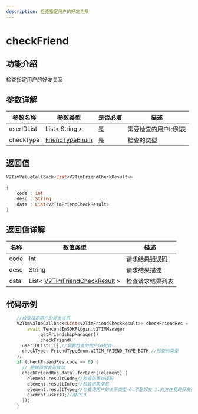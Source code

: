 ```yaml
---
description: 检查指定用户的好友关系
---
```


# checkFriend

## 功能介绍

检查指定用户的好友关系

## 参数详解

| 参数名称       | 参数类型                                         | 是否必填 | 描述          |
| ---------- | -------------------------------------------- | ---- | ----------- |
| userIDList | List< String >                               | 是    | 需要检查的用户id列表 |
| checkType  | [FriendTypeEnum](../enums/friendtypeenum.md) | 是    | 检查的类型       |

## 返回值

```dart
V2TimValueCallback<List<V2TimFriendCheckResult>>

{
    code : int
    desc : String
    data : List<V2TimFriendCheckResult>
}
```

## 返回值详解

| 名称   | 数值类型                                                                               | 描述                                                             |
| ---- | ---------------------------------------------------------------------------------- | -------------------------------------------------------------- |
| code | int                                                                                | 请求结果[错误码](https://cloud.tencent.com/document/product/269/1671) |
| desc | String                                                                             | 请求结果描述                                                         |
| data | List<  [V2TimFriendCheckResult](../guan-jian-lei/user/v2timfriendcheckresult.md) > | 检查请求结果列表                                                       |

## 代码示例

```dart
    //检查指定用户的好友关系
    V2TimValueCallback<List<V2TimFriendCheckResult>> checkFriendRes =
        await TencentImSDKPlugin.v2TIMManager
            .getFriendshipManager()
            .checkFriend(
      userIDList: [],//需要检查的用户id列表
      checkType: FriendTypeEnum.V2TIM_FRIEND_TYPE_BOTH,//检查的类型
    );
    if (checkFriendRes.code == 0) {
      // 删除请求发送成功
      checkFriendRes.data?.forEach((element) {
        element.resultCode;//检查结果错误码
        element.resultInfo;//检查结果信息
        element.resultType;//与查询用户的关系类型 0:不是好友 1:对方在我的好友列表中 2:我在对方的好友列表中 3:互为好友
        element.userID;//用户id
      });
    }
```
